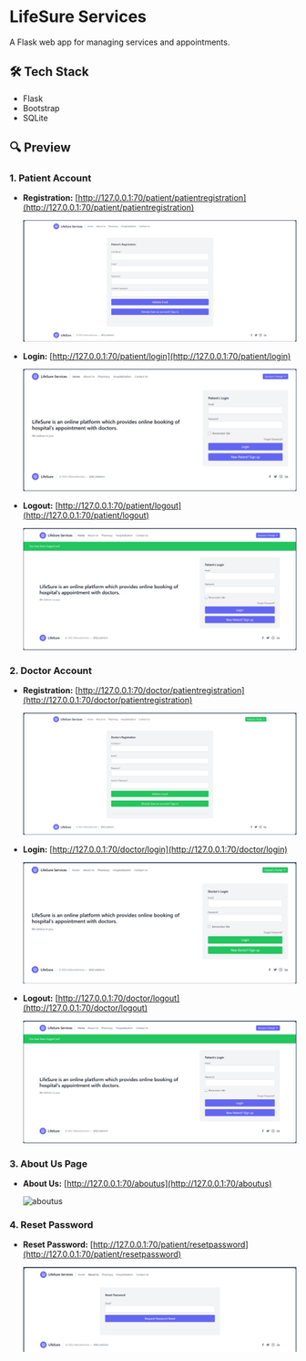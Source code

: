 # LifeSure Services

A Flask web app for managing services and appointments.

## 🛠️ Tech Stack
- Flask
- Bootstrap
- SQLite

## 🔍 Preview

### 1. Patient Account

- **Registration:** [http://127.0.0.1:70/patient/patientregistration](http://127.0.0.1:70/patient/patientregistration)

  ![Patient Registration](assets/patient_registration.png)

- **Login:** [http://127.0.0.1:70/patient/login](http://127.0.0.1:70/patient/login)

  ![Patient Login](assets/patient_login.png)

- **Logout:** [http://127.0.0.1:70/patient/logout](http://127.0.0.1:70/patient/logout)

  ![Patient Logout](assets/patient_logout.png)


### 2. Doctor Account

- **Registration:** [http://127.0.0.1:70/doctor/patientregistration](http://127.0.0.1:70/doctor/patientregistration)

  ![Doctor Registration](assets/doctor_registration.png)

- **Login:** [http://127.0.0.1:70/doctor/login](http://127.0.0.1:70/doctor/login)

  ![Doctor Login](assets/doctor_login.png)

- **Logout:** [http://127.0.0.1:70/doctor/logout](http://127.0.0.1:70/doctor/logout)

  ![Doctor Logout](assets/doctor_logout.png)



### 3. About Us Page

- **About Us:** [http://127.0.0.1:70/aboutus](http://127.0.0.1:70/aboutus)

  ![aboutus](assets/aboutus.png)



### 4. Reset Password

- **Reset Password:** [http://127.0.0.1:70/patient/resetpassword](http://127.0.0.1:70/patient/resetpassword)

  ![reset_password](assets/reset_password.png)

